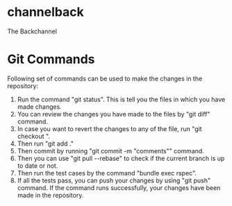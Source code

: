 channelback
===========

The Backchannel

Git Commands
============
Following set of commands can be used to make the changes in the repository:
1. Run the command "git status". This is tell you the files in which you have made changes.
2. You can review the changes you have made to the files by "git diff" command.
3. In case you want to revert the changes to any of the file, run "git checkout <filename>".
4. Then run "git add ."
5. Then commit by running "git commit -m "comments"" command.
6. Then you can use "git pull --rebase" to check if the current branch is up to date or not.
7. Then run the test cases by the command "bundle exec rspec".
8. If all the tests pass, you can push your changes by using "git push" command. If the command runs successfully,
   your changes have been made in the repository.


